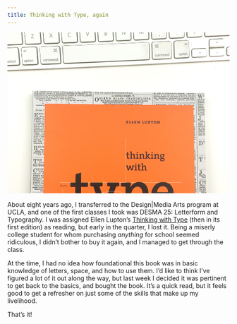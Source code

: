 ```yaml
---
title: Thinking with Type, again
---
```


![A photo of Ellen Lupton’s book Thinking with Type peeking out from the bottom on a white table.](/assets/images/2014-04-01-thinking_with_type.jpg)

About eight years ago, I transferred to the Design&#124;Media Arts program at UCLA, and one of the first classes I took was DESMA 25: Letterform and Typography. I was assigned Ellen Lupton’s [Thinking with Type](http://www.amazon.com/Thinking-Type-2nd-revised-expanded/dp/1568989695) (then in its first edition) as reading, but early in the quarter, I lost it. Being a miserly college student for whom purchasing *anything* for school seemed ridiculous, I didn’t bother to buy it again, and I managed to get through the class. 

At the time, I had no idea how foundational this book was in basic knowledge of letters, space, and how to use them. I’d like to think I’ve figured a lot of it out along the way, but last week I decided it was pertinent to get back to the basics, and bought the book. It’s a quick read, but it feels good to get a refresher on just some of the skills that make up my livelihood.

That’s it!
